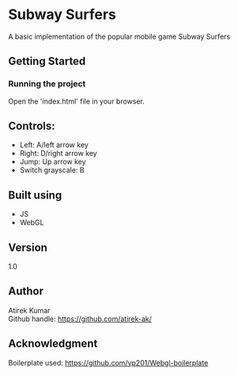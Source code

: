 # Subway Surfers
A basic implementation of the popular mobile game Subway Surfers


## Getting Started
### Running the project
Open the 'index.html' file in your browser.

## Controls:
* Left: A/left arrow key
* Right: D/right arrow key
* Jump: Up arrow key
* Switch grayscale: B 

## Built using
* JS
* WebGL

## Version
1.0

## Author
Atirek Kumar  
Github handle: https://github.com/atirek-ak/

## Acknowledgment
Boilerplate used: https://github.com/yp201/Webgl-boilerplate
